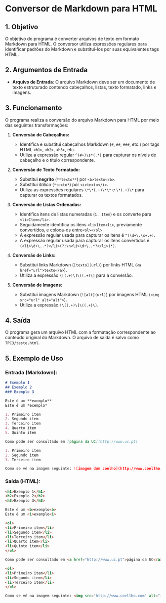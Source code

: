 # Conversor de Markdown para HTML

## 1. Objetivo

O objetivo do programa é converter arquivos de texto em formato Markdown para HTML. O conversor utiliza expressões regulares para identificar padrões do Markdown e substituí-los por suas equivalentes tags HTML.

## 2. Argumentos de Entrada

- **Arquivo de Entrada**: O arquivo Markdown deve ser um documento de texto estruturado contendo cabeçalhos, listas, texto formatado, links e imagens.

## 3. Funcionamento

O programa realiza a conversão do arquivo Markdown para HTML por meio das seguintes transformações:

1. **Conversão de Cabeçalhos:**

   - Identifica e substitui cabeçalhos Markdown (`#`, `##`, `###`, etc.) por tags HTML `<h1>`, `<h2>`, `<h3>`, etc.
   - Utiliza a expressão regular `^(#+)\s*(.*)` para capturar os níveis de cabeçalho e o título correspondente.

2. **Conversão de Texto Formatado:**

   - Substitui **negrito** (`**texto**`) por `<b>texto</b>`.
   - Substitui *itálico* (`*texto*`) por `<i>texto</i>`.
   - Utiliza as expressões regulares `\*\*(.+)\*\*` e `\*(.+)\*` para capturar os textos formatados.

3. **Conversão de Listas Ordenadas:**

   - Identifica itens de listas numeradas (`1. Item`) e os converte para `<li>Item</li>`.
   - Seguidamente identifica os itens `<li>Item<li>`, previamente convertidos, e coloca-os entre`<ol></ol>`
   - A expressão regular usada para capturar os itens é `^(\d+\.\s+.+)`.
   - A expressão regular usada para capturar os itens convertidos é `(<li>\d+\..*?</li>(?:\n<li>\d+\..*?</li>)*)`.

1. **Conversão de Links:**

   - Substitui links Markdown (`[texto](url)`) por links HTML (`<a href="url">texto</a>`).
   - Utiliza a expressão `\[(.+)\]\((.+)\)` para a conversão.

2. **Conversão de Imagens:**

   - Substitui imagens Markdown (`![alt](url)`) por imagens HTML (`<img src="url" alt="alt">`).
   - Utiliza a expressão `!\[(.+)\]\((.+)\)`.

## 4. Saída

O programa gera um arquivo HTML com a formatação correspondente ao conteúdo original do Markdown. O arquivo de saída é salvo como `TPC3/teste.html`.

## 5. Exemplo de Uso

### **Entrada (Markdown):**

```markdown
# Exemplo 1
## Exemplo 2
### Exemplo 3

Este é um **exemplo**
Este é um *exemplo*

1. Primeiro item
2. Segundo item
3. Terceiro item
4. Quarto item
5. Quinto item

Como pode ser consultado em [página da UC](http://www.uc.pt)

1. Primeiro item
2. Segundo item
3. Terceiro item

Como se vê na imagem seguinte: ![imagem dum coelho](http://www.coellho.com)
```

### **Saída (HTML)**:

```html
<h1>Exemplo 1</h1>
<h2>Exemplo 2</h2>
<h3>Exemplo 3</h3>

Este é um <b>exemplo<b>
Este é um <i>exemplo<i>

<ol>
<li>Primeiro item</li>
<li>Segundo item</li>
<li>Terceiro item</li>
<li>Quarto item</li>
<li>Quinto item</li>
</ol>

Como pode ser consultado em <a href="http://www.uc.pt">página da UC</a>

<ol>
<li>Primeiro item</li>
<li>Segundo item</li>
<li>Terceiro item</li>
</ol>

Como se vê na imagem seguinte: <img src="http://www.coellho.com" alt="imagem dum coelho">
```

